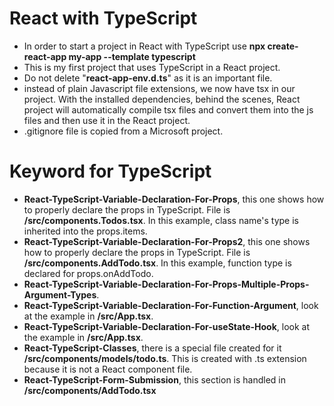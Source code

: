 # React with TypeScript
- In order to start a project in React with TypeScript use **npx create-react-app my-app --template typescript**
- This is my first project that uses TypeScript in a React project.
- Do not delete "**react-app-env.d.ts**" as it is an important file.
- instead of plain Javascript file extensions, we now have tsx in our project. With the installed dependencies, behind the scenes, React project will automatically compile tsx files and convert them into the js files and then use it in the React project.
- .gitignore file is copied from a Microsoft project.

# Keyword for TypeScript
- **React-TypeScript-Variable-Declaration-For-Props**, this one shows how to properly declare the props in TypeScript. File is **/src/components.Todos.tsx**. In this example, class name's type is inherited into the props.items.
- **React-TypeScript-Variable-Declaration-For-Props2**, this one shows how to properly declare the props in TypeScript. File is **/src/components.AddTodo.tsx**. In this example, function type is declared for props.onAddTodo.
- **React-TypeScript-Variable-Declaration-For-Props-Multiple-Props-Argument-Types**.
- **React-TypeScript-Variable-Declaration-For-Function-Argument**, look at the example in **/src/App.tsx**.
- **React-TypeScript-Variable-Declaration-For-useState-Hook**, look at the example in **/src/App.tsx**.
- **React-TypeScript-Classes**, there is a special file created for it **/src/components/models/todo.ts**. This is created with .ts extension because it is not a React component file.
- **React-TypeScript-Form-Submission**, this section is handled in **/src/components/AddTodo.tsx**
